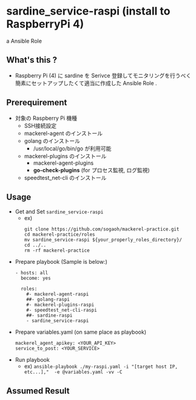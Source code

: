 # sardine_service-raspi (install to RaspberryPi 4)
a Ansible Role

## What's this ?
- Raspberry Pi (4) に sardine を Serivce 登録してモニタリングを行うべく  
  簡素にセットアップしたくて適当に作成した Ansible Role .

## Prerequirement
- 対象の Raspberry Pi 機種
    - SSH接続設定
    - mackerel-agent のインストール
    - golang のインストール 
        - /usr/local/go/bin/go が利用可能
    - mackerel-plugins のインストール
        - mackerel-agent-plugins
        - **go-check-plugins** (for プロセス監視, ログ監視)
    - speedtest_net-cli のインストール

## Usage
- Get and Set `sardine_service-raspi`
    - ex) 
        ```
        git clone https://github.com/sogaoh/mackerel-practice.git
        cd mackerel-practice/roles
        mv sardine_service-raspi ${your_properly_roles_directory}/
        cd ../..
        rm -rf mackerel-practice
        ```
- Prepare playbook (Sample is below:)
    ```
    - hosts: all
      become: yes

      roles:
        #- mackerel-agent-raspi
        ##- golang-raspi
        #- mackerel-plugins-raspi
        #- speedtest_net-cli-raspi
        ##- sardine-raspi
        - sardine_service-raspi  
    ```
- Prepare variables.yaml (on same place as playbook)
    ```
    mackerel_agent_apikey: <YOUR_API_KEY>
    service_to_post: <YOUR_SERVICE>
    ```
- Run playbook
    - ex) `ansible-playbook ./my-raspi.yaml -i "[target host IP, etc...],"  -e @variables.yaml -vv -C`


## Assumed Result
